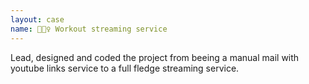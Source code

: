 ```yaml
---
layout: case
name: 🤸🏼‍♀️ Workout streaming service
---
```

Lead, designed and coded the project from beeing a manual mail with youtube links service to a full fledge streaming service.